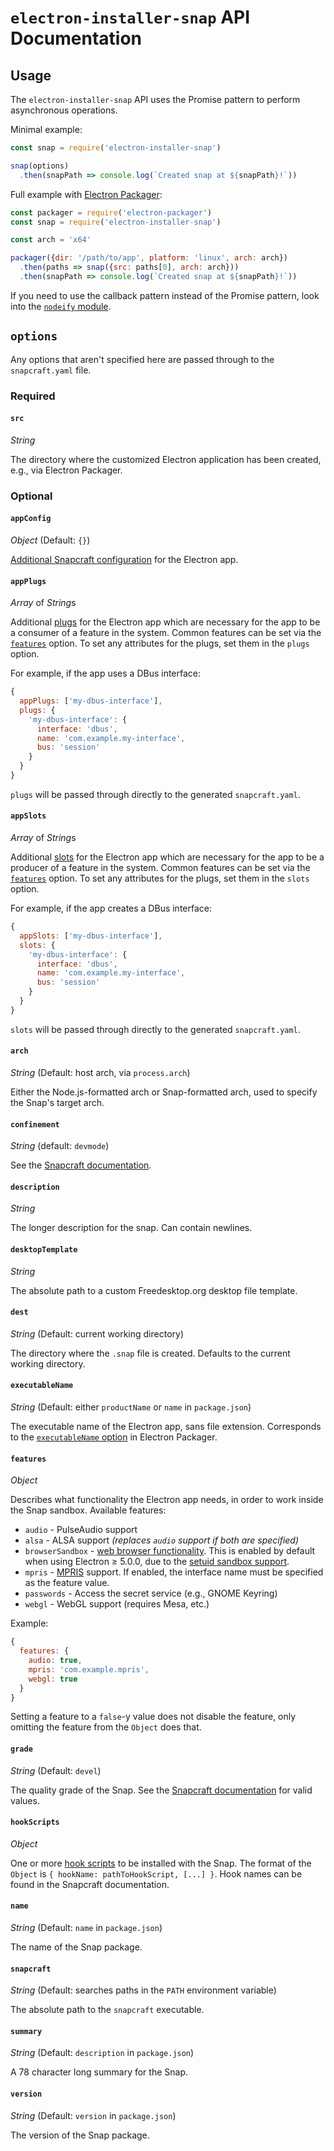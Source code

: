 # `electron-installer-snap` API Documentation

## Usage

The `electron-installer-snap` API uses the Promise pattern to perform asynchronous operations.

Minimal example:

```javascript
const snap = require('electron-installer-snap')

snap(options)
  .then(snapPath => console.log(`Created snap at ${snapPath}!`))
```

Full example with [Electron Packager](https://npm.im/electron-packager):

```javascript
const packager = require('electron-packager')
const snap = require('electron-installer-snap')

const arch = 'x64'

packager({dir: '/path/to/app', platform: 'linux', arch: arch})
  .then(paths => snap({src: paths[0], arch: arch}))
  .then(snapPath => console.log(`Created snap at ${snapPath}!`))
```

If you need to use the callback pattern instead of the Promise pattern, look into the [`nodeify` module](https://npm.im/nodeify).

## `options`

Any options that aren't specified here are passed through to the `snapcraft.yaml` file.

### Required

#### `src`

*String*

The directory where the customized Electron application has been created, e.g., via Electron
Packager.

### Optional

#### `appConfig`

*Object* (Default: `{}`)

[Additional Snapcraft configuration](https://docs.snapcraft.io/build-snaps/syntax#app-name) for the
Electron app.

#### `appPlugs`

*Array* of *String*s

Additional [plugs](https://docs.snapcraft.io/reference/interfaces) for the Electron app which are
necessary for the app to be a consumer of a feature in the system. Common features can be set via
the [`features`](#features) option. To set any attributes for the plugs, set them in the
`plugs` option.

For example, if the app uses a DBus interface:

```javascript
{
  appPlugs: ['my-dbus-interface'],
  plugs: {
    'my-dbus-interface': {
      interface: 'dbus',
      name: 'com.example.my-interface',
      bus: 'session'
    }
  }
}
```

`plugs` will be passed through directly to the generated `snapcraft.yaml`.

#### `appSlots`

*Array* of *String*s

Additional [slots](https://docs.snapcraft.io/reference/interfaces) for the Electron app which are
necessary for the app to be a producer of a feature in the system. Common features can be set via
the [`features`](#features) option. To set any attributes for the plugs, set them in the
`slots` option.

For example, if the app creates a DBus interface:

```javascript
{
  appSlots: ['my-dbus-interface'],
  slots: {
    'my-dbus-interface': {
      interface: 'dbus',
      name: 'com.example.my-interface',
      bus: 'session'
    }
  }
}
```

`slots` will be passed through directly to the generated `snapcraft.yaml`.

#### `arch`

*String* (Default: host arch, via `process.arch`)

Either the Node.js-formatted arch or Snap-formatted arch, used to specify the Snap's target arch.

#### `confinement`

*String* (default: `devmode`)

See the [Snapcraft documentation](https://snapcraft.io/docs/reference/confinement).

#### `description`

*String*

The longer description for the snap. Can contain newlines.

#### `desktopTemplate`

*String*

The absolute path to a custom Freedesktop.org desktop file template.

#### `dest`

*String* (Default: current working directory)

The directory where the `.snap` file is created. Defaults to the current working directory.

#### `executableName`

*String* (Default: either `productName` or `name` in `package.json`)

The executable name of the Electron app, sans file extension. Corresponds to the [`executableName`
option](https://github.com/electron-userland/electron-packager/blob/master/docs/api#executablename)
in Electron Packager.

#### `features`

*Object*

Describes what functionality the Electron app needs, in order to work inside the Snap sandbox.
Available features:

* `audio` - PulseAudio support
* `alsa` - ALSA support *(replaces `audio` support if both are specified)*
* `browserSandbox` - [web browser functionality](https://github.com/snapcore/snapd/wiki/Interfaces#browser-support).
  This is enabled by default when using Electron ≥ 5.0.0, due to the
  [setuid sandbox support](https://github.com/electron/electron/pull/17269).
* `mpris` - [MPRIS](https://specifications.freedesktop.org/mpris-spec/latest/) support. If enabled,
  the interface name must be specified as the feature value.
* `passwords` - Access the secret service (e.g., GNOME Keyring)
* `webgl` - WebGL support (requires Mesa, etc.)

Example:

```javascript
{
  features: {
    audio: true,
    mpris: 'com.example.mpris',
    webgl: true
  }
}
```

Setting a feature to a `false`-y value does not disable the feature, only omitting the feature from the
`Object` does that.

#### `grade`

*String* (Default: `devel`)

The quality grade of the Snap. See the [Snapcraft documentation](https://docs.snapcraft.io/build-snaps/syntax#grade)
for valid values.

#### `hookScripts`

*Object*

One or more [hook scripts](https://docs.snapcraft.io/build-snaps/hooks) to be installed with the
Snap. The format of the `Object` is `{ hookName: pathToHookScript, [...] }`. Hook names can be found
in the Snapcraft documentation.

#### `name`

*String* (Default: `name` in `package.json`)

The name of the Snap package.

#### `snapcraft`

*String* (Default: searches paths in the `PATH` environment variable)

The absolute path to the `snapcraft` executable.

#### `summary`

*String* (Default: `description` in `package.json`)

A 78 character long summary for the Snap.

#### `version`

*String* (Default: `version` in `package.json`)

The version of the Snap package.
